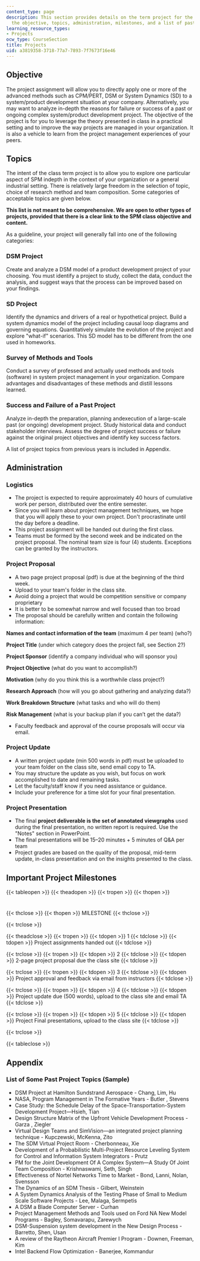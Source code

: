 ```yaml
---
content_type: page
description: This section provides details on the term project for the course, including
  the objective, topics, administration, milestones, and a list of past project topics.
learning_resource_types:
- Projects
ocw_type: CourseSection
title: Projects
uid: a3819358-3718-77a7-7893-7f7673f16e46
---
```


Objective
---------

The project assignment will allow you to directly apply one or more of the advanced methods such as CPM/PERT, DSM or System Dynamics (SD) to a system/product development situation at your company. Alternatively, you may want to analyze in-depth the reasons for failure or success of a past or ongoing complex system/product development project. The objective of the project is for you to leverage the theory presented in class in a practical setting and to improve the way projects are managed in your organization. It is also a vehicle to learn from the project management experiences of your peers.

Topics
------

The intent of the class term project is to allow you to explore one particular aspect of SPM indepth in the context of your organization or a general industrial setting. There is relatively large freedom in the selection of topic, choice of research method and team composition. Some categories of acceptable topics are given below.

**This list is not meant to be comprehensive. We are open to other types of projects, provided that there is a clear link to the SPM class objective and content.**

As a guideline, your project will generally fall into one of the following categories:

### DSM Project

Create and analyze a DSM model of a product development project of your choosing. You must identify a project to study, collect the data, conduct the analysis, and suggest ways that the process can be improved based on your findings.

### SD Project

Identify the dynamics and drivers of a real or hypothetical project. Build a system dynamics model of the project including causal loop diagrams and governing equations. Quantitatively simulate the evolution of the project and explore "what-if" scenarios. This SD model has to be different from the one used in homeworks.

### Survey of Methods and Tools

Conduct a survey of professed and actually used methods and tools (software) in system project management in your organization. Compare advantages and disadvantages of these methods and distill lessons learned.

### Success and Failure of a Past Project

Analyze in-depth the preparation, planning andexecution of a large-scale past (or ongoing) development project. Study historical data and conduct stakeholder interviews. Assess the degree of project success or failure against the original project objectives and identify key success factors.

A list of project topics from previous years is included in Appendix.

Administration
--------------

### Logistics

*   The project is expected to require approximately 40 hours of cumulative work per person, distributed over the entire semester.
*   Since you will learn about project management techniques, we hope that you will apply these to your own project. Don't procrastinate until the day before a deadline.
*   This project assignment will be handed out during the first class.
*   Teams must be formed by the second week and be indicated on the project proposal. The nominal team size is four (4) students. Exceptions can be granted by the instructors.

### Project Proposal

*   A two page project proposal (pdf) is due at the beginning of the third week.
*   Upload to your team's folder in the class site.
*   Avoid doing a project that would be competition sensitive or company proprietary
*   It is better to be somewhat narrow and well focused than too broad
*   The proposal should be carefully written and contain the following information:

**Names and contact information of the team** (maximum 4 per team) (who?)

**Project Title** (under which category does the project fall, see Section 2?)

**Project Sponsor** (identify a company individual who will sponsor you)

**Project Objective** (what do you want to accomplish?)

**Motivation** (why do you think this is a worthwhile class project?)

**Research Approach** (how will you go about gathering and analyzing data?)

**Work Breakdown Structure** (what tasks and who will do them)

**Risk Management** (what is your backup plan if you can’t get the data?)

*   Faculty feedback and approval of the course proposals will occur via email.

### Project Update

*   A written project update (min 500 words in pdf) must be uploaded to your team folder on the class site, send email copy to TA.
*   You may structure the update as you wish, but focus on work accomplished to date and remaining tasks.
*   Let the faculty/staff know if you need assistance or guidance.
*   Include your preference for a time slot for your final presentation.

### Project Presentation

*   The final **project deliverable is the set of annotated viewgraphs** used during the final presentation, no written report is required. Use the "Notes" section in PowerPoint.
*   The final presentations will be 15–20 minutes + 5 minutes of Q&A per team
*   Project grades are based on the quality of the proposal, mid-term update, in-class presentation and on the insights presented to the class.

Important Project Milestones
----------------------------

{{< tableopen >}}
{{< theadopen >}}
{{< tropen >}}
{{< thopen >}}
#
{{< thclose >}}
{{< thopen >}}
MILESTONE
{{< thclose >}}

{{< trclose >}}

{{< theadclose >}}
{{< tropen >}}
{{< tdopen >}}
1
{{< tdclose >}}
{{< tdopen >}}
Project assignments handed out
{{< tdclose >}}

{{< trclose >}}
{{< tropen >}}
{{< tdopen >}}
2
{{< tdclose >}}
{{< tdopen >}}
2-page project proposal due the class site
{{< tdclose >}}

{{< trclose >}}
{{< tropen >}}
{{< tdopen >}}
3
{{< tdclose >}}
{{< tdopen >}}
Project approval and feedback via email from instructors
{{< tdclose >}}

{{< trclose >}}
{{< tropen >}}
{{< tdopen >}}
4
{{< tdclose >}}
{{< tdopen >}}
Project update due (500 words), upload to the class site and email TA
{{< tdclose >}}

{{< trclose >}}
{{< tropen >}}
{{< tdopen >}}
5
{{< tdclose >}}
{{< tdopen >}}
Project Final presentations, upload to the class site
{{< tdclose >}}

{{< trclose >}}

{{< tableclose >}}

Appendix
--------

### List of Some Past Project Topics (Sample)

*   DSM Project at Hamilton Sundstrand Aerospace - Chang, Lim, Hu
*   NASA, Program Management in The Formative Years - Butler , Stevens
*   Case Study: the Schedule Delay of the Space-Transportation-System Development Project—Hsieh, Tian
*   Design Structure Matrix of the Upfront Vehicle Development Process - Garza , Ziegler
*   Virtual Design Teams and SimVision—an integrated project planning technique - Kupczewski, McKenna, Zito
*   The SDM Virtual Project Room - Cherbonneau, Xie
*   Development of a Probabilistic Multi-Project Resource Leveling System for Control and Information System Integrators - Prutz
*   PM for the Joint Development Of A Complex System—A Study Of Joint Team Composition - Krishnaswami, Seth, Singh
*   Effectiveness of Nortel Networks Time to Market - Bond, Lanni, Nolan, Svensson
*   The Dynamics of an SDM Thesis - Gilbert, Weinstein
*   A System Dynamics Analysis of the Testing Phase of Small to Medium Scale Software Projects - Lee, Malaga, Sermpetis
*   A DSM a Blade Computer Server - Curhan
*   Project Management Methods and Tools used on Ford NA New Model Programs - Bagley, Somavarapu, Zarewych
*   DSM-Suspension system development in the New Design Process - Barretto, Shen, Usan
*   A review of the Raytheon Aircraft Premier I Program - Downen, Freeman, Kim
*   Intel Backend Flow Optimization - Banerjee, Kommandur